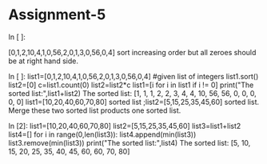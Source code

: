 # Assignment-5
In [ ]:

[0,1,2,10,4,1,0,56,2,0,1,3,0,56,0,4] sort increasing order but all zeroes should be at right hand side.

In [ ]:
list1=[0,1,2,10,4,1,0,56,2,0,1,3,0,56,0,4]              #given list of integers
list1.sort()                      
list2=[0]
c=list1.count(0)
list2=list2*c
list1=[i for i in list1 if i != 0]
print("The sorted list:",list1+list2)
The sorted list: [1, 1, 1, 2, 2, 3, 4, 4, 10, 56, 56, 0, 0, 0, 0, 0]
list1=[10,20,40,60,70,80] sorted list ;list2=[5,15,25,35,45,60] sorted list. Merge these two sorted list products one sorted list.

In [2]:
list1=[10,20,40,60,70,80]
list2=[5,15,25,35,45,60]
list3=list1+list2
list4=[]
for i in range(0,len(list3)):
  list4.append(min(list3))
  list3.remove(min(list3))
print("The sorted list:",list4)
The sorted list: [5, 10, 15, 20, 25, 35, 40, 45, 60, 60, 70, 80]
